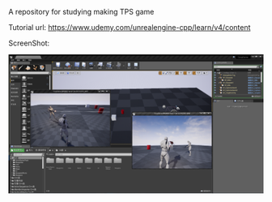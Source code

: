 A repository for studying making TPS game

Tutorial url: https://www.udemy.com/unrealengine-cpp/learn/v4/content

ScreenShot:

![](imgs/img1.png)